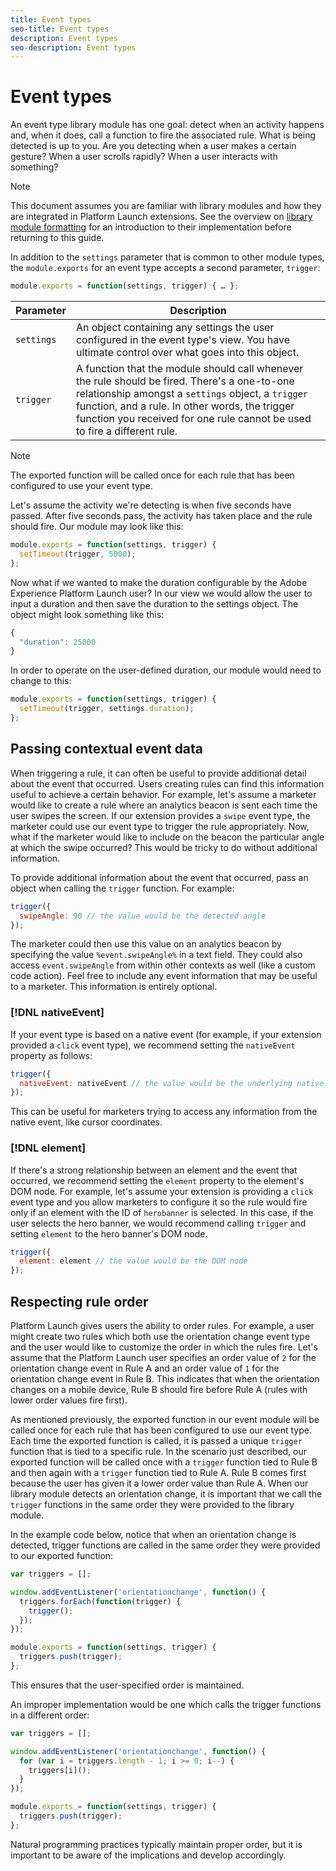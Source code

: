 ```yaml
---
title: Event types
seo-title: Event types
description: Event types
seo-description: Event types
---
```


# Event types

An event type library module has one goal: detect when an activity happens and, when it does, call a function to fire the associated rule. What is being detected is up to you. Are you detecting when a user makes a certain gesture? When a user scrolls rapidly? When a user interacts with something?

>[!NOTE]
>
>This document assumes you are familiar with library modules and how they are integrated in Platform Launch extensions. See the overview on [library module formatting](./format.md) for an introduction to their implementation before returning to this guide.

In addition to the `settings` parameter that is common to other module types, the `module.exports` for an event type accepts a second parameter, `trigger`:

```js
module.exports = function(settings, trigger) { … };
```

| Parameter | Description |
| --- | --- |
`settings` | An object containing any settings the user configured in the event type's view. You have ultimate control over what goes into this object. |
| `trigger` | A function that the module should call whenever the rule should be fired. There's a one-to-one relationship amongst a `settings` object, a `trigger` function, and a rule. In other words, the trigger function you received for one rule cannot be used to fire a different rule. |

>[!NOTE]
>
>The exported function will be called once for each rule that has been configured to use your event type.

Let's assume the activity we're detecting is when five seconds have passed. After five seconds pass, the activity has taken place and the rule should fire. Our module may look like this:

```js
module.exports = function(settings, trigger) {
  setTimeout(trigger, 5000);
};
```

Now what if we wanted to make the duration configurable by the Adobe Experience Platform Launch user? In our view we would allow the user to input a duration and then save the duration to the settings object. The object might look something like this:

```js
{
  "duration": 25000
}
```

In order to operate on the user-defined duration, our module would need to change to this:

```js
module.exports = function(settings, trigger) {
  setTimeout(trigger, settings.duration);
};
```

## Passing contextual event data

When triggering a rule, it can often be useful to provide additional detail about the event that occurred. Users creating rules can find this information useful to achieve a certain behavior. For example, let's assume a marketer would like to create a rule where an analytics beacon is sent each time the user swipes the screen. If our extension provides a `swipe` event type, the marketer could use our event type to trigger the rule appropriately. Now, what if the marketer would like to include on the beacon the particular angle at which the swipe occurred? This would be tricky to do without additional information.

To provide additional information about the event that occurred, pass an object when calling the `trigger` function. For example:

```js
trigger({
  swipeAngle: 90 // the value would be the detected angle
});
```

The marketer could then use this value on an analytics beacon by specifying the value `%event.swipeAngle%` in a text field. They could also access `event.swipeAngle` from within other contexts as well (like a custom code action). Feel free to include any event information that may be useful to a marketer. This information is entirely optional.

### [!DNL nativeEvent]

If your event type is based on a native event (for example, if your extension provided a `click` event type), we recommend setting the `nativeEvent` property as follows:

```js
trigger({
  nativeEvent: nativeEvent // the value would be the underlying native event
});
```

This can be useful for marketers trying to access any information from the native event, like cursor coordinates.

### [!DNL element]

If there's a strong relationship between an element and the event that occurred, we recommend setting the `element` property to the element's DOM node. For example, let's assume your extension is providing a `click` event type and you allow marketers to configure it so the rule would fire only if an element with the ID of `herobanner` is selected. In this case, if the user selects the hero banner, we would recommend calling `trigger` and setting `element` to the hero banner's DOM node.

```js
trigger({
  element: element // the value would be the DOM node
});
```

## Respecting rule order

Platform Launch gives users the ability to order rules. For example, a user might create two rules which both use the orientation change event type and the user would like to customize the order in which the rules fire. Let's assume that the Platform Launch user specifies an order value of `2` for the orientation change event in Rule A and an order value of `1` for the orientation change event in Rule B. This indicates that when the orientation changes on a mobile device, Rule B should fire before Rule A (rules with lower order values fire first).

As mentioned previously, the exported function in our event module will be called once for each rule that has been configured to use our event type. Each time the exported function is called, it is passed a unique `trigger` function that is tied to a specific rule. In the scenario just described, our exported function will be called once with a `trigger` function tied to Rule B and then again with a `trigger` function tied to Rule A. Rule B comes first because the user has given it a lower order value than Rule A. When our library module detects an orientation change, it is important that we call the `trigger` functions in the same order they were provided to the library module.

In the example code below, notice that when an orientation change is detected, trigger functions are called in the same order they were provided to our exported function:

```js
var triggers = [];

window.addEventListener('orientationchange', function() {
  triggers.forEach(function(trigger) {
    trigger();
  });
});

module.exports = function(settings, trigger) {
  triggers.push(trigger);
};
```

This ensures that the user-specified order is maintained.

An improper implementation would be one which calls the trigger functions in a different order:

```js
var triggers = [];

window.addEventListener('orientationchange', function() {
  for (var i = triggers.length - 1; i >= 0; i--) {
    triggers[i]();
  }
});

module.exports = function(settings, trigger) {
  triggers.push(trigger);
};
```

Natural programming practices typically maintain proper order, but it is important to be aware of the implications and develop accordingly.


